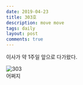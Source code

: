 ```yaml
---
date: 2019-04-23
title: 303호
description: move move
tags: daily
layout: post
comments: true
---
```


이사가 약 1주일 앞으로 다가왔다.    

![303](https://lh3.googleusercontent.com/dqV%5C_PkfygSl0e6MxMfO3dj5WCgiiZRHWA0nlU%5C_fwgamZVlMFYiJo5c1F-cP1-7ioxoP7MqrKRX2oITNiAjODWTkUlAOqM5xT1zm5M69YLGa4W1dFz1k5vBdmPFrXKGBr3v6zPxM7Sw=w2400)  
어쩌지
